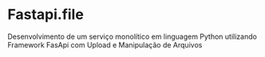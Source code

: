 # Fastapi.file
Desenvolvimento de um serviço monolítico em linguagem Python utilizando Framework FasApi com Upload e Manipulação de Arquivos
